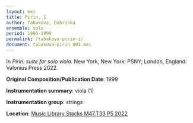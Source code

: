 ```yaml
---
layout: mei
title: Pirin, I 
author: Tabakova, Dobrinka
ensemble: solo
period: 1990-1999
permalink: /tabakova-pirin-i/
document: tabakova-pirin_001.mei
---
```


In *Pirin: suite for solo viola.* New York, New York: PSNY; London, England: Valonius Press 2022.

**Original Composition/Publication Date**: 1999

**Instrumentation summary**: viola (1) 

**Instrumentation group**: strings

**Location**: <a href="https://tufts.primo.exlibrisgroup.com/permalink/01TUN_INST/1kc9gia/alma991018897773503851" target="_blank">Music Library Stacks M47.T33 P5 2022</a>